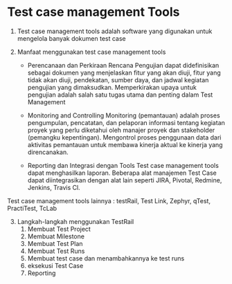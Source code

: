 # Test case management Tools
1. Test case management tools adalah software yang digunakan  untuk mengelola banyak dokumen test case 

2. Manfaat menggunakan test case management tools
    - Perencanaan dan Perkiraan
      Rencana Pengujian dapat didefinisikan sebagai dokumen yang menjelaskan fitur yang akan diuji, fitur yang tidak akan diuji, pendekatan, sumber daya, dan jadwal kegiatan pengujian yang dimaksudkan. Memperkirakan upaya untuk pengujian adalah salah satu tugas utama dan penting dalam Test Management 

    - Monitoring and Controlling
      Monitoring (pemantauan) adalah proses pengumpulan, pencatatan, dan pelaporan informasi tentang kegiatan proyek yang perlu diketahui oleh manajer proyek dan stakeholder (pemangku kepentingan). Mengontrol proses penggunaan data dari aktivitas pemantauan untuk membawa kinerja aktual ke kinerja yang direncanakan.

    - Reporting dan Integrasi dengan Tools
      Test case management tools dapat menghasilkan laporan. Beberapa alat manajemen Test Case dapat diintegrasikan dengan alat lain seperti JIRA, Pivotal, Redmine, Jenkins, Travis Cl.

Test case management tools lainnya : testRail, Test Link, Zephyr, qTest, PractiTest, TcLab

3. Langkah-langkah menggunakan TestRail
    1. Membuat Test Project
    2. Membuat Milestone
    3. Membuat Test Plan
    4. Membuat Test Runs
    5. Membuat test case dan menambahkannya ke test runs
    6. eksekusi Test Case
    7. Reporting